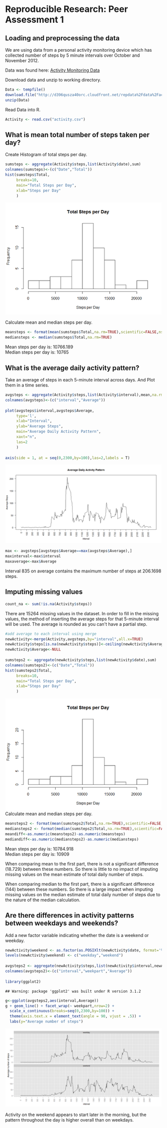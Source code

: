 # Reproducible Research: Peer Assessment 1


## Loading and preprocessing the data
We are using data from a personal activity monitoring device which has collected number of steps by 5 minute intervals over October and November 2012.

Data was found here:
  [Activity Monitoring Data](https://d396qusza40orc.cloudfront.net/repdata%2Fdata%2Factivity.zip)
  
Download data and unzip to working directory.

```r
Data <- tempfile()
download.file("http://d396qusza40orc.cloudfront.net/repdata%2Fdata%2Factivity.zip",Data)
unzip(Data)
```
Read Data into R.

```r
Activity <- read.csv("activity.csv")
```


## What is mean total number of steps taken per day?

Create Histogram of total steps per day.

```r
sumsteps <- aggregate(Activity$steps,list(Activity$date),sum)
colnames(sumsteps)<-(c("Date","Total"))
hist(sumsteps$Total,
     breaks=10,
     main="Total Steps per Day",
     xlab="Steps per Day"
     )
```

![plot of chunk unnamed-chunk-3](./PA1_template_files/figure-html/unnamed-chunk-3.png) 

Calculate mean and median steps per day.

```r
meansteps <- format(mean(sumsteps$Total,na.rm=TRUE),scientific=FALSE,nsmall=3)
mediansteps <- median(sumsteps$Total,na.rm=TRUE)
```
Mean steps per day is: 10766.189  
Median steps per day is: 10765  

## What is the average daily activity pattern?
Take an average of steps in each 5-minute interval across days. And Plot them in a time series.

```r
avgsteps <- aggregate(Activity$steps,list(Activity$interval),mean,na.rm = TRUE)
colnames(avgsteps)<-(c("interval","Average"))

plot(avgsteps$interval,avgsteps$Average,
     type='l',
     xlab="Interval",
     ylab="Average Steps",
     main="Average Daily Activity Pattern",
     xaxt="n",
     las=2
     )

axis(side = 1, at = seq(0,2300,by=100),las=2,labels = T)
```

![plot of chunk unnamed-chunk-5](./PA1_template_files/figure-html/unnamed-chunk-5.png) 

```r
max <- avgsteps[avgsteps$Average==max(avgsteps$Average),]
maxinterval<-max$interval
maxaverage<-max$Average
```
Interval 835 on average contains the maximum number of steps at 206.1698 steps.

## Imputing missing values

```r
count_na <- sum(!is.na(Activity$steps))
```
There are 15264 missing values in the dataset.
In order to fill in the missing values, the method of inserting the average steps for that 5-minute interval will be used. The average is rounded as you can't have a partial step.

```r
#add average to each interval using merge
newActivity<-merge(Activity,avgsteps,by="interval",all.x=TRUE)
newActivity$steps[is.na(newActivity$steps)]<-ceiling(newActivity$Average[is.na(newActivity$steps)])
newActivity$Average<-NULL

sumsteps2 <- aggregate(newActivity$steps,list(newActivity$date),sum)
colnames(sumsteps2)<-(c("Date","Total"))
hist(sumsteps2$Total,
     breaks=10,
     main="Total Steps per Day",
     xlab="Steps per Day"
     )
```

![plot of chunk unnamed-chunk-7](./PA1_template_files/figure-html/unnamed-chunk-7.png) 
Calculate mean and median steps per day.

```r
meansteps2 <- format(mean(sumsteps2$Total,na.rm=TRUE),scientific=FALSE,nsmall=3)
mediansteps2 <- format(median(sumsteps2$Total,na.rm=TRUE),scientific=FALSE)
meandiff<-as.numeric(meansteps2)-as.numeric(meansteps)
mediandiff<-as.numeric(mediansteps2)-as.numeric(mediansteps)
```
Mean steps per day is: 10784.918  
Median steps per day is: 10909  

When comparing mean to the first part, there is not a significant difference (18.729) between these numbers. So there is little to no impact of imputing missing values on the mean estimate of total daily number of steps.

When comparing median to the first part, there is a significant difference (144) between these numbers. So there is a large impact when imputing missing values on the median estimate of total daily number of steps due to the nature of the median calculation.


## Are there differences in activity patterns between weekdays and weekends?
Add a new factor variable indicating whether the date is a weekend or weekday.

```r
newActivity$weekend <- as.factor(as.POSIXlt(newActivity$date, format='%Y-%m-%d')$wday %in% c(0, 6))
levels(newActivity$weekend) <- c("weekday","weekend")

avgsteps2 <- aggregate(newActivity$steps,list(newActivity$interval,newActivity$weekend),mean,na.rm = TRUE)
colnames(avgsteps2)<-(c("interval","weekpart","Average"))

library(ggplot2)
```

```
## Warning: package 'ggplot2' was built under R version 3.1.2
```

```r
g<-ggplot(avgsteps2,aes(interval,Average))
g + geom_line() + facet_wrap(~ weekpart,nrow=2) +
  scale_x_continuous(breaks=seq(0,2300,by=100)) +
  theme(axis.text.x = element_text(angle = 90, vjust = .5)) +
  labs(y="Average number of steps")
```

![plot of chunk unnamed-chunk-9](./PA1_template_files/figure-html/unnamed-chunk-9.png) 

Activity on the weekend appears to start later in the morning, but the pattern throughout the day is higher overall than on weekdays.  
  
    
      
